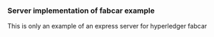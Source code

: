 ### Server implementation of fabcar example

This is only an example of an express server for hyperledger fabcar
